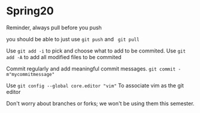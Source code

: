 # Spring20

Reminder, always pull before you push

you should be able to just use 
```git push```
and
``` git pull```

Use `git add -i` to pick and choose what to add to be commited. 
Use `git add -A` to add all modified files to be commited

Commit regularly and add meaningful commit messages.
```git commit -m"mycommitmessage"```

Use 
```git config --global core.editor "vim"```
To associate vim as the git editor

Don't worry about branches or forks; we won't be using them this semester.


